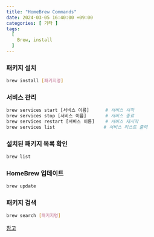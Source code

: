```yaml
---
title: "HomeBrew Commands"
date: 2024-03-05 16:40:00 +09:00
categories: [ 기타 ]
tags:
  [
    Brew, install 
  ]
---
```


### 패키지 설치
```bash
brew install [패키지명] 
```

### 서비스 관리
```bash
brew services start [서비스 이름]      # 서비스 시작
brew services stop [서비스 이름]       # 서비스 종료
brew services restart [서비스 이름]    # 서비스 재시작
brew services list                  # 서비스 리스트 출력 
```

### 설치된 패키지 목록 확인
```bash
brew list
```

### HomeBrew 업데이트
```bash
brew update
```

### 패키지 검색
```bash
brew search [패키지명] 
```


[참고](https://fig.io/manual/brew) 
